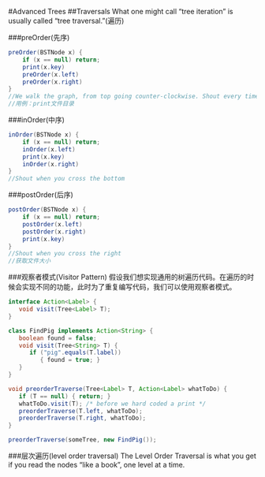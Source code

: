 #Advanced Trees
##Traversals
What one might call “tree iteration” is usually called “tree traversal.”(遍历)

###preOrder(先序)
```java
preOrder(BSTNode x) {
    if (x == null) return;
    print(x.key)
    preOrder(x.left)
    preOrder(x.right)
}
//We walk the graph, from top going counter-clockwise. Shout every time we pass the LEFT of a node
//用例：print文件目录
```
###inOrder(中序)
```java
inOrder(BSTNode x) {
    if (x == null) return;
    inOrder(x.left)
    print(x.key)
    inOrder(x.right)
}
//Shout when you cross the bottom

```
###postOrder(后序)
```java
postOrder(BSTNode x) {
    if (x == null) return;
    postOrder(x.left)
    postOrder(x.right)
    print(x.key)
}
//Shout when you cross the right
//获取文件大小
```
###观察者模式(Visitor Pattern)
假设我们想实现通用的树遍历代码。在遍历的时候会实现不同的功能，此时为了重复编写代码，我们可以使用观察者模式。
```java
interface Action<Label> {
   void visit(Tree<Label> T);
}

class FindPig implements Action<String> {
   boolean found = false;
   void visit(Tree<String> T) {
      if ("pig".equals(T.label))
         { found = true; }
   }
}

void preorderTraverse(Tree<Label> T, Action<Label> whatToDo) {
   if (T == null) { return; }
   whatToDo.visit(T); /* before we hard coded a print */
   preorderTraverse(T.left, whatToDo);
   preorderTraverse(T.right, whatToDo);
}

preorderTraverse(someTree, new FindPig());
```
###层次遍历(level order traversal)
The Level Order Traversal is what you get if you read the nodes “like a book”, one level at a time.
